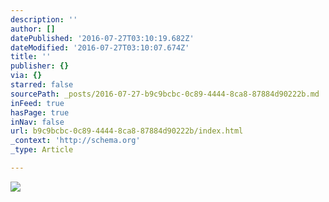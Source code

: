 ```yaml
---
description: ''
author: []
datePublished: '2016-07-27T03:10:19.682Z'
dateModified: '2016-07-27T03:10:07.674Z'
title: ''
publisher: {}
via: {}
starred: false
sourcePath: _posts/2016-07-27-b9c9bcbc-0c89-4444-8ca8-87884d90222b.md
inFeed: true
hasPage: true
inNav: false
url: b9c9bcbc-0c89-4444-8ca8-87884d90222b/index.html
_context: 'http://schema.org'
_type: Article

---
```

![](https://the-grid-user-content.s3-us-west-2.amazonaws.com/4031271f-c539-4032-978a-d039452bc912.jpg)